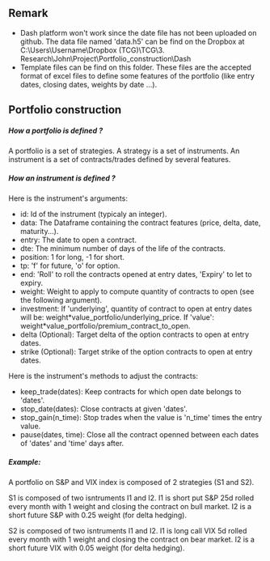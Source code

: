 Remark
----------------------

- Dash platform won't work since the date file has not been uploaded on github.
The data file named 'data.h5' can be find on the Dropbox at C:\Users\Username\Dropbox (TCG)\TCG\3. Research\John\Project\Portfolio_construction\Dash
- Template files can be find on this folder. These files are the accepted format of excel files to define some features of the portfolio (like entry dates, closing dates, weights by date ...).

Portfolio construction
----------------------

##### How a portfolio is defined ?

A portfolio is a set of strategies. A strategy is a set of instruments.
An instrument is a set of contracts/trades defined by several features.

##### How an instrument is defined ? 
Here is the instrument's arguments: 
- id: Id of the instrument (typicaly an integer). 
- data: The Dataframe containing the contract features (price, delta, date,
maturity...). 
- entry: The date to open a contract. 
- dte: The minimum number of days of the life of the contracts. 
- position: 1 for long, -1 for short. 
- tp: 'f' for future, 'o' for option. 
- end: 'Roll' to roll the contracts opened at entry dates, 'Expiry' to let to expiry. 
- weight: Weight to apply to compute quantity of contracts to open (see the following argument). 
- investment: If 'underlying', quantity of contract to open at entry dates will be:
weight\*value\_portfolio/underlying\_price. If 'value':
weight\*value\_portfolio/premium\_contract\_to\_open. 
- delta (Optional): Target delta of the option contracts to open at entry dates.
- strike (Optional): Target strike of the option contracts to open at
entry dates.

Here is the instrument's methods to adjust the contracts: 
- keep\_trade(dates): Keep contracts for which open date belongs to 'dates'. 
- stop\_date(dates): Close contracts at given 'dates'. 
- stop\_gain(n\_time): Stop trades when the value is 'n\_time' times the entry value. 
- pause(dates, time): Close all the contract openned between each dates of 'dates' and 'time' days after.

##### Example:

A portfolio on S&P and VIX index is composed of 2 strategies (S1 and
S2).

S1 is composed of two isntruments I1 and I2. I1 is short put S&P 25d
rolled every month with 1 weight and closing the contract on bull
market. I2 is a short future S&P with 0.25 weight (for delta hedging).

S2 is composed of two isntruments I1 and I2. I1 is long call VIX 5d
rolled every month with 1 weight and closing the contract on bear
market. I2 is a short future VIX with 0.05 weight (for delta hedging).

